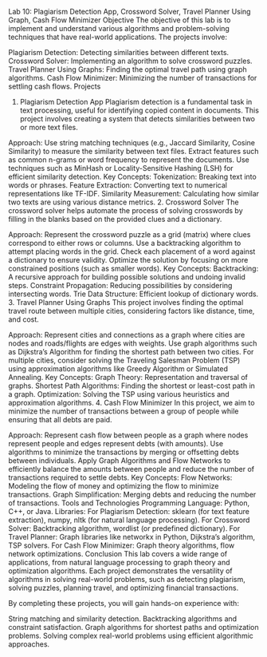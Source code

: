 Lab 10: Plagiarism Detection App, Crossword Solver, Travel Planner Using Graph, Cash Flow Minimizer
Objective
The objective of this lab is to implement and understand various algorithms and problem-solving techniques that have real-world applications. The projects involve:

Plagiarism Detection: Detecting similarities between different texts.
Crossword Solver: Implementing an algorithm to solve crossword puzzles.
Travel Planner Using Graphs: Finding the optimal travel path using graph algorithms.
Cash Flow Minimizer: Minimizing the number of transactions for settling cash flows.
Projects
1. Plagiarism Detection App
Plagiarism detection is a fundamental task in text processing, useful for identifying copied content in documents. This project involves creating a system that detects similarities between two or more text files.

Approach:
Use string matching techniques (e.g., Jaccard Similarity, Cosine Similarity) to measure the similarity between text files.
Extract features such as common n-grams or word frequency to represent the documents.
Use techniques such as MinHash or Locality-Sensitive Hashing (LSH) for efficient similarity detection.
Key Concepts:
Tokenization: Breaking text into words or phrases.
Feature Extraction: Converting text to numerical representations like TF-IDF.
Similarity Measurement: Calculating how similar two texts are using various distance metrics.
2. Crossword Solver
The crossword solver helps automate the process of solving crosswords by filling in the blanks based on the provided clues and a dictionary.

Approach:
Represent the crossword puzzle as a grid (matrix) where clues correspond to either rows or columns.
Use a backtracking algorithm to attempt placing words in the grid.
Check each placement of a word against a dictionary to ensure validity.
Optimize the solution by focusing on more constrained positions (such as smaller words).
Key Concepts:
Backtracking: A recursive approach for building possible solutions and undoing invalid steps.
Constraint Propagation: Reducing possibilities by considering intersecting words.
Trie Data Structure: Efficient lookup of dictionary words.
3. Travel Planner Using Graphs
This project involves finding the optimal travel route between multiple cities, considering factors like distance, time, and cost.

Approach:
Represent cities and connections as a graph where cities are nodes and roads/flights are edges with weights.
Use graph algorithms such as Dijkstra’s Algorithm for finding the shortest path between two cities.
For multiple cities, consider solving the Traveling Salesman Problem (TSP) using approximation algorithms like Greedy Algorithm or Simulated Annealing.
Key Concepts:
Graph Theory: Representation and traversal of graphs.
Shortest Path Algorithms: Finding the shortest or least-cost path in a graph.
Optimization: Solving the TSP using various heuristics and approximation algorithms.
4. Cash Flow Minimizer
In this project, we aim to minimize the number of transactions between a group of people while ensuring that all debts are paid.

Approach:
Represent cash flow between people as a graph where nodes represent people and edges represent debts (with amounts).
Use algorithms to minimize the transactions by merging or offsetting debts between individuals.
Apply Graph Algorithms and Flow Networks to efficiently balance the amounts between people and reduce the number of transactions required to settle debts.
Key Concepts:
Flow Networks: Modeling the flow of money and optimizing the flow to minimize transactions.
Graph Simplification: Merging debts and reducing the number of transactions.
Tools and Technologies
Programming Language: Python, C++, or Java.
Libraries: For Plagiarism Detection: sklearn (for text feature extraction), numpy, nltk (for natural language processing).
For Crossword Solver: Backtracking algorithm, wordlist (or predefined dictionary).
For Travel Planner: Graph libraries like networkx in Python, Dijkstra’s algorithm, TSP solvers.
For Cash Flow Minimizer: Graph theory algorithms, flow network optimizations.
Conclusion
This lab covers a wide range of applications, from natural language processing to graph theory and optimization algorithms. Each project demonstrates the versatility of algorithms in solving real-world problems, such as detecting plagiarism, solving puzzles, planning travel, and optimizing financial transactions.

By completing these projects, you will gain hands-on experience with:

String matching and similarity detection.
Backtracking algorithms and constraint satisfaction.
Graph algorithms for shortest paths and optimization problems.
Solving complex real-world problems using efficient algorithmic approaches.
